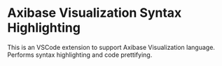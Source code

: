 # Axibase Visualization Syntax Highlighting

This is an VSCode extension to support Axibase Visualization language. Performs syntax highlighting and code prettifying.
